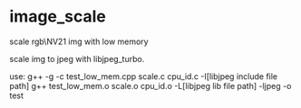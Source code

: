 # image_scale
scale rgb\NV21 img with low memory

scale img to jpeg with libjpeg_turbo.

use: g++ -g -c test_low_mem.cpp scale.c cpu_id.c -I[libjpeg include file path]
     g++ test_low_mem.o scale.o cpu_id.o -L[libjpeg lib file path] -ljpeg -o test

